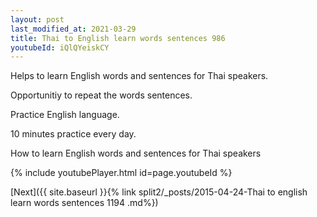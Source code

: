 ```yaml
---
layout: post
last_modified_at: 2021-03-29
title: Thai to English learn words sentences 986 
youtubeId: iQlQYeiskCY
---
```

 
 
Helps to learn English words and sentences for Thai speakers.

Opportunitiy to repeat the words sentences. 

Practice English language. 
 
10 minutes practice every day. 
 
How to learn English words and sentences for Thai speakers 
 
{% include youtubePlayer.html id=page.youtubeId %}
 
 
[Next]({{ site.baseurl }}{% link  split2/_posts/2015-04-24-Thai to english learn words sentences 1194 .md%})
 
